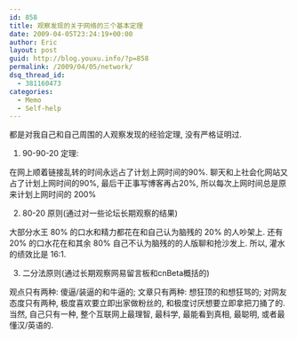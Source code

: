 ```yaml
---
id: 858
title: 观察发现的关于网络的三个基本定理
date: 2009-04-05T23:24:19+00:00
author: Eric
layout: post
guid: http://blog.youxu.info/?p=858
permalink: /2009/04/05/network/
dsq_thread_id:
  - 381160473
categories:
  - Memo
  - Self-help
---
```

都是对我自己和自己周围的人观察发现的经验定理, 没有严格证明过. 

1. 90-90-20 定理:

在网上顺着链接乱转的时间永远占了计划上网时间的90%. 聊天和上社会化网站又占了计划上网时间的90%, 最后干正事写博客再占20%, 所以每次上网时间总是原来计划上网时间的 200%

2. 80-20 原则(通过对一些论坛长期观察的结果) 

大部分水王 80% 的口水和精力都花在和自己认为脑残的 20% 的人吵架上. 还有 20% 的口水花在和其余 80% 自己不认为脑残的的人版聊和抢沙发上. 所以, 灌水的绩效比是 16:1. 

3. 二分法原则(通过长期观察网易留言板和cnBeta概括的)

观点只有两种: 傻逼/装逼的和牛逼的; 文章只有两种: 想狂顶的和想狂骂的; 对网友态度只有两种, 极度喜欢要立即出家做粉丝的, 和极度讨厌想要立即拿把刀捅了的. 当然, 自己只有一种, 整个互联网上最理智, 最科学, 最能看到真相, 最聪明, 或者最懂汉/英语的.